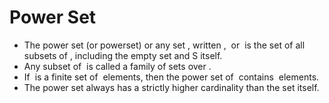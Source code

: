 Power Set
=========

* The power set (or powerset) or any set <math>S</math>, written <math>P(S)</math>, <math>℘(S)</math> or <math>2^S</math> is the set of all subsets of <math>S</math>, including the empty set and S itself.
* Any subset of <math>P(S)</math> is called a family of sets over <math>S</math>.
* If <math>S</math> is a finite set of <math>|S| = n</math> elements, then the power set of <math>S</math> contains <math>|P(S)| = 2^n</math> elements.
* The power set always has a strictly higher cardinality than the set itself.

